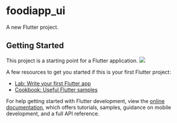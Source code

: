 # foodiapp_ui

A new Flutter project.

## Getting Started

This project is a starting point for a Flutter application.
![](https://github.com/SmMohib/foodiapp_ui/img.png)

A few resources to get you started if this is your first Flutter project:

- [Lab: Write your first Flutter app](https://docs.flutter.dev/get-started/codelab)
- [Cookbook: Useful Flutter samples](https://docs.flutter.dev/cookbook)

For help getting started with Flutter development, view the
[online documentation](https://docs.flutter.dev/), which offers tutorials,
samples, guidance on mobile development, and a full API reference.
